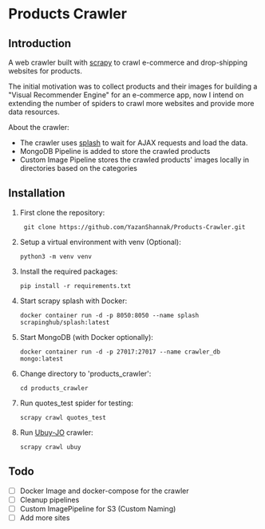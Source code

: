 # Products Crawler



## Introduction

A web crawler built with [scrapy](https://scrapy.org/) to crawl e-commerce and drop-shipping websites for products.

The initial motivation was to collect products and their images for building a "Visual Recommender Engine" for an e-commerce app, now I intend on extending the number of spiders to crawl more websites and provide more data resources.



About the crawler:

- The crawler uses [splash](https://github.com/scrapy-plugins/scrapy-splash) to wait for AJAX requests and load the data.
- MongoDB Pipeline is added to store the crawled products
- Custom Image Pipeline stores the crawled products' images locally in directories based on the categories



## Installation

1. First clone the repository:

   ` git clone https://github.com/YazanShannak/Products-Crawler.git`

2. Setup a virtual environment with venv (Optional):

   `python3 -m venv venv`

3. Install the required packages:

   `pip install -r requirements.txt`

4. Start scrapy splash with Docker:

   `docker container run -d -p 8050:8050 --name splash scrapinghub/splash:latest`

5. Start MongoDB (with Docker optionally):

   `docker container run -d -p 27017:27017 --name crawler_db mongo:latest`

6. Change directory to 'products_crawler':

   `cd products_crawler`

7. Run quotes_test spider for testing:

   `scrapy crawl quotes_test`

8. Run [Ubuy-JO](https://www.jordan.ubuy.com/en/) crawler:

   `scrapy crawl ubuy`



## Todo

- [ ] Docker Image and docker-compose for the crawler
- [ ] Cleanup pipelines
- [ ] Custom ImagePipeline for S3 (Custom Naming)
- [ ] Add more sites
